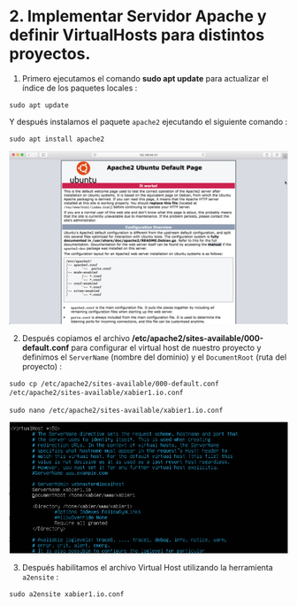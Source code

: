 # 2. Implementar Servidor Apache y definir VirtualHosts para distintos proyectos.

1. Primero ejecutamos el comando **sudo apt update** para actualizar el índice de los paquetes locales :
```
sudo apt update
```
   Y después instalamos el paquete `apache2` ejecutando el siguiente comando :
```
sudo apt install apache2
```
![](images/doc02/doc02-apache2.png)

2. Después copiamos el archivo **/etc/apache2/sites-available/000-default.conf** para configurar el virtual host de nuestro proyecto
y definimos el `ServerName` (nombre del dominio) y el `DocumentRoot` (ruta del proyecto) :
```
sudo cp /etc/apache2/sites-available/000-default.conf /etc/apache2/sites-available/xabier1.io.conf

sudo nano /etc/apache2/sites-available/xabier1.io.conf
```
![](images/doc02/doc02-definir-virtual-host.PNG)

3. Después habilitamos el archivo Virtual Host utilizando la herramienta `a2ensite` :
```
sudo a2ensite xabier1.io.conf
```